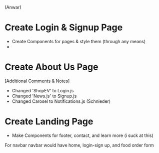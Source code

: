(Anwar)

# Create Login & Signup Page

- Create Components for pages & style them (through any means)
-

# Create About Us Page

[Additional Comments & Notes]

- Changed 'ShopEV' to Login.js
- Changed 'News.js' to Signup.js
- Changed Carosel to Notifications.js
  (Schnieder)

# Create Landing Page

- Make Components for footer, contact, and learn more (i suck at this)

For navbar
navbar would have home, login-sign up, and food order form
